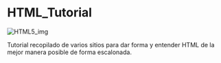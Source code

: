 # HTML_Tutorial

![HTML5_img](https://c0.klipartz.com/pngpicture/840/443/gratis-png-logo-html-5-desarrollo-web-html-css3-lienzo-elemento-diseno-web-w3c-html5-logo.png "Logo de HTML5")

Tutorial recopilado de varios sitios para dar forma y entender HTML de la mejor manera posible de forma escalonada.

